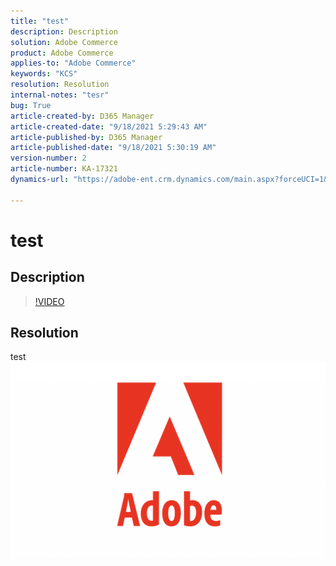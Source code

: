 ```yaml
---
title: "test"
description: Description
solution: Adobe Commerce
product: Adobe Commerce
applies-to: "Adobe Commerce"
keywords: "KCS"
resolution: Resolution
internal-notes: "tesr"
bug: True
article-created-by: D365 Manager
article-created-date: "9/18/2021 5:29:43 AM"
article-published-by: D365 Manager
article-published-date: "9/18/2021 5:30:19 AM"
version-number: 2
article-number: KA-17321
dynamics-url: "https://adobe-ent.crm.dynamics.com/main.aspx?forceUCI=1&pagetype=entityrecord&etn=knowledgearticle&id=b3c8cb6c-4118-ec11-b6e6-000d3a34d5e1"

---
```

# test

## Description





>[!VIDEO](https://video.tv.adobe.com/v/18696?quality=9&amp;learn=on)

 


## Resolution


test![](assets/9279c672-4118-ec11-b6e6-000d3a34d5e1.png)
